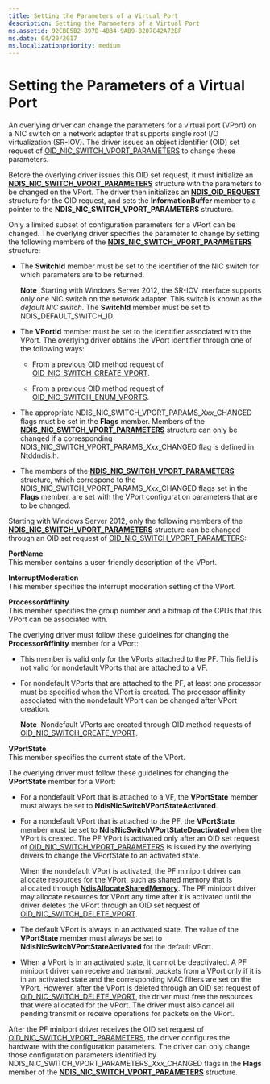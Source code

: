 ```yaml
---
title: Setting the Parameters of a Virtual Port
description: Setting the Parameters of a Virtual Port
ms.assetid: 92CBE5B2-897D-4B34-9AB9-8207C42A72BF
ms.date: 04/20/2017
ms.localizationpriority: medium
---
```


# Setting the Parameters of a Virtual Port


An overlying driver can change the parameters for a virtual port (VPort) on a NIC switch on a network adapter that supports single root I/O virtualization (SR-IOV). The driver issues an object identifier (OID) set request of [OID\_NIC\_SWITCH\_VPORT\_PARAMETERS](https://docs.microsoft.com/windows-hardware/drivers/network/oid-nic-switch-vport-parameters) to change these parameters.

Before the overlying driver issues this OID set request, it must initialize an [**NDIS\_NIC\_SWITCH\_VPORT\_PARAMETERS**](https://docs.microsoft.com/windows-hardware/drivers/ddi/content/ntddndis/ns-ntddndis-_ndis_nic_switch_vport_parameters) structure with the parameters to be changed on the VPort. The driver then initializes an [**NDIS\_OID\_REQUEST**](https://docs.microsoft.com/windows-hardware/drivers/ddi/content/ndis/ns-ndis-_ndis_oid_request) structure for the OID request, and sets the **InformationBuffer** member to a pointer to the **NDIS\_NIC\_SWITCH\_VPORT\_PARAMETERS** structure.

Only a limited subset of configuration parameters for a VPort can be changed. The overlying driver specifies the parameter to change by setting the following members of the [**NDIS\_NIC\_SWITCH\_VPORT\_PARAMETERS**](https://docs.microsoft.com/windows-hardware/drivers/ddi/content/ntddndis/ns-ntddndis-_ndis_nic_switch_vport_parameters) structure:

-   The **SwitchId** member must be set to the identifier of the NIC switch for which parameters are to be returned.

    **Note**  Starting with Windows Server 2012, the SR-IOV interface supports only one NIC switch on the network adapter. This switch is known as the *default NIC switch*. The **SwitchId** member must be set to NDIS\_DEFAULT\_SWITCH\_ID.

     

-   The **VPortId** member must be set to the identifier associated with the VPort. The overlying driver obtains the VPort identifier through one of the following ways:

    -   From a previous OID method request of [OID\_NIC\_SWITCH\_CREATE\_VPORT](https://docs.microsoft.com/windows-hardware/drivers/network/oid-nic-switch-create-vport).

    -   From a previous OID method request of [OID\_NIC\_SWITCH\_ENUM\_VPORTS](https://docs.microsoft.com/windows-hardware/drivers/network/oid-nic-switch-enum-vports).

-   The appropriate NDIS\_NIC\_SWITCH\_VPORT\_PARAMS\_*Xxx*\_CHANGED flags must be set in the **Flags** member. Members of the [**NDIS\_NIC\_SWITCH\_VPORT\_PARAMETERS**](https://docs.microsoft.com/windows-hardware/drivers/ddi/content/ntddndis/ns-ntddndis-_ndis_nic_switch_vport_parameters) structure can only be changed if a corresponding NDIS\_NIC\_SWITCH\_VPORT\_PARAMS\_*Xxx*\_CHANGED flag is defined in Ntddndis.h.

-   The members of the [**NDIS\_NIC\_SWITCH\_VPORT\_PARAMETERS**](https://docs.microsoft.com/windows-hardware/drivers/ddi/content/ntddndis/ns-ntddndis-_ndis_nic_switch_vport_parameters) structure, which correspond to the NDIS\_NIC\_SWITCH\_VPORT\_PARAMS\_*Xxx*\_CHANGED flags set in the **Flags** member, are set with the VPort configuration parameters that are to be changed.

Starting with Windows Server 2012, only the following members of the [**NDIS\_NIC\_SWITCH\_VPORT\_PARAMETERS**](https://docs.microsoft.com/windows-hardware/drivers/ddi/content/ntddndis/ns-ntddndis-_ndis_nic_switch_vport_parameters) structure can be changed through an OID set request of [OID\_NIC\_SWITCH\_VPORT\_PARAMETERS](https://docs.microsoft.com/windows-hardware/drivers/network/oid-nic-switch-vport-parameters):

<a href="" id="portname"></a>**PortName**  
This member contains a user-friendly description of the VPort.

<a href="" id="interruptmoderation"></a>**InterruptModeration**  
This member specifies the interrupt moderation setting of the VPort.

<a href="" id="processoraffinity"></a>**ProcessorAffinity**  
This member specifies the group number and a bitmap of the CPUs that this VPort can be associated with.

The overlying driver must follow these guidelines for changing the **ProcessorAffinity** member for a VPort:

-   This member is valid only for the VPorts attached to the PF. This field is not valid for nondefault VPorts that are attached to a VF.

-   For nondefault VPorts that are attached to the PF, at least one processor must be specified when the VPort is created. The processor affinity associated with the nondefault VPort can be changed after VPort creation.

    **Note**  Nondefault VPorts are created through OID method requests of [OID\_NIC\_SWITCH\_CREATE\_VPORT](https://docs.microsoft.com/windows-hardware/drivers/network/oid-nic-switch-create-vport).

     

<a href="" id="vportstate"></a>**VPortState**  
This member specifies the current state of the VPort.

The overlying driver must follow these guidelines for changing the **VPortState** member for a VPort:

-   For a nondefault VPort that is attached to a VF, the **VPortState** member must always be set to **NdisNicSwitchVPortStateActivated**.

-   For a nondefault VPort that is attached to the PF, the **VPortState** member must be set to **NdisNicSwitchVPortStateDeactivated** when the VPort is created. The PF VPort is activated only after an OID set request of [OID\_NIC\_SWITCH\_VPORT\_PARAMETERS](https://docs.microsoft.com/windows-hardware/drivers/network/oid-nic-switch-vport-parameters) is issued by the overlying drivers to change the VPortState to an activated state.

    When the nondefault VPort is activated, the PF miniport driver can allocate resources for the VPort, such as shared memory that is allocated through [**NdisAllocateSharedMemory**](https://docs.microsoft.com/windows-hardware/drivers/ddi/content/ndis/nf-ndis-ndisallocatesharedmemory). The PF miniport driver may allocate resources for VPort any time after it is activated until the driver deletes the VPort through an OID set request of [OID\_NIC\_SWITCH\_DELETE\_VPORT](https://docs.microsoft.com/windows-hardware/drivers/network/oid-nic-switch-delete-vport).

-   The default VPort is always in an activated state. The value of the **VPortState** member must always be set to **NdisNicSwitchVPortStateActivated** for the default VPort.

-   When a VPort is in an activated state, it cannot be deactivated. A PF miniport driver can receive and transmit packets from a VPort only if it is in an activated state and the corresponding MAC filters are set on the VPort. However, after the VPort is deleted through an OID set request of [OID\_NIC\_SWITCH\_DELETE\_VPORT](https://docs.microsoft.com/windows-hardware/drivers/network/oid-nic-switch-delete-vport), the driver must free the resources that were allocated for the VPort. The driver must also cancel all pending transmit or receive operations for packets on the VPort.

After the PF miniport driver receives the OID set request of [OID\_NIC\_SWITCH\_VPORT\_PARAMETERS](https://docs.microsoft.com/windows-hardware/drivers/network/oid-nic-switch-vport-parameters), the driver configures the hardware with the configuration parameters. The driver can only change those configuration parameters identified by NDIS\_NIC\_SWITCH\_VPORT\_PARAMETERS\_*Xxx*\_CHANGED flags in the **Flags** member of the [**NDIS\_NIC\_SWITCH\_VPORT\_PARAMETERS**](https://docs.microsoft.com/windows-hardware/drivers/ddi/content/ntddndis/ns-ntddndis-_ndis_nic_switch_vport_parameters) structure.

 

 





